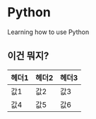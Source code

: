 # **Python**
Learning how to use Python

## 이건 뭐지?
| 헤더1 | 헤더2 | 헤더3 |
|-------|-------|-------|
| 값1   | 값2   | 값3   |
| 값4   | 값5   | 값6   |
